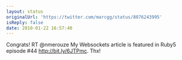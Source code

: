 ```yaml
---
layout: status
originalUrl: 'https://twitter.com/marcgg/status/8076243995'
isReply: false
date: 2010-01-22 16:57:40
---
```


Congrats! RT @nmerouze My Websockets article is featured in Ruby5 episode #44 http://bit.ly/6JTPmc. Thx!
